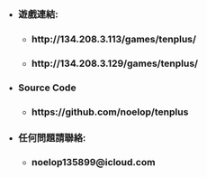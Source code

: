 <ul>
  <li>
    <h3 id="mcetoc_1cg4eq3kp0">遊戲連結:</h3>
    <ul>
      <li>
        <h3 id="mcetoc_1cg4eq3kp1">http://134.208.3.113/games/tenplus/</h3>
      </li>
      <li>
        <h3 id="mcetoc_1cg4eq3kp2">http://134.208.3.129/games/tenplus/</h3>
      </li>
    </ul>
  </li>
  <li>
    <h3 id="mcetoc_1cg4eq3kq3">Source Code</h3>
    <ul>
      <li>
        <h3 id="mcetoc_1cg4eq3kq4">https://github.com/noelop/tenplus</h3>
      </li>
    </ul>
  </li>
  <li>
    <h3 id="mcetoc_1cg4eq3kq5">任何問題請聯絡:</h3>
    <ul>
      <li>
        <h3 id="mcetoc_1cg4eq3kq6">noelop135899@icloud.com</h3>
      </li>
    </ul>
  </li>
</ul>
